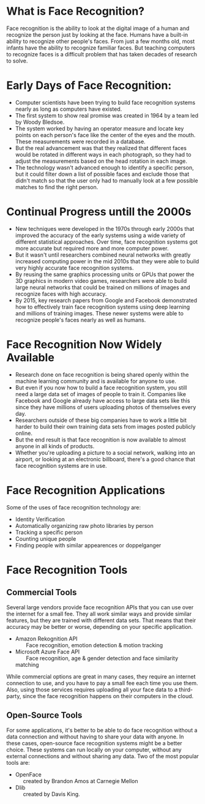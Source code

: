 # **What is Face Recognition?**
Face recognition is the ability to look at the digital image of a human and recognize the person just by looking at the face. Humans have a built-in ability 
to recognize other people's faces. From just a few months old, most infants have the ability to recognize familiar faces. But teaching computers to recognize 
faces is a difficult problem that has taken decades of research to solve.

# **Early Days of Face Recognition:**
* Computer scientists have been trying to build face recognition systems nearly as long as computers have existed. 
* The first system to show real promise was created in 1964 by a team led by Woody Bledsoe. 
* The system worked by having an operator measure and locate key points on each person's face like the center of the eyes and the mouth. These measurements were recorded in a database.
* But the real advancement was that they realized that different faces would be rotated in different ways in each photograph, so they had to adjust the 
measurements based on the head rotation in each image. 
* The technology wasn't advanced enough to identify a specific person, but it could filter down a list of possible faces and exclude those that didn't match so that the user only had to manually look at a few possible matches to find the right person.

# **Continual Progress untill the 2000s**
* New techniques were developed in the 1970s through early 2000s that improved the accuracy of the early systems using a wide variety of different statistical 
approaches. Over time, face recognition systems got more accurate but required more and more computer power. 
* But it wasn't until researchers combined neural networks with greatly increased computing power in the mid 2010s that they were able to build very highly 
accurate face recognition systems.
* By reusing the same graphics processing units or GPUs that power the 3D graphics in modern video games, researchers were able to build large neural networks 
that could be trained on millions of images and recognize faces with high accuracy. 
* By 2015, key research papers from Google and Facebook demonstrated how to effectively train face recognition systems using deep learning and millions of 
training images. These newer systems were able to recognize people's faces nearly as well as humans.

# **Face Recognition Now Widely Available**
* Research done on face recognition is being shared openly within the machine learning community and is available for anyone to use. 
* But even if you now how to build a face recognition system, you still need a large data set of images of people to train it. Companies like Facebook and Google already have access to large data sets like this since they have millions of users uploading photos of themselves every day. 
* Researchers outside of these big companies have to work a little bit harder to build their own training data sets from images posted publicly online. 
* But the end result is that face recognition is now available to almost anyone in all kinds of products. 
* Whether you're uploading a picture to a social network, walking into an airport, or looking at an electronic billboard, there's a good chance that face recognition systems are in use.

# **Face Recognition Applications**
Some of the uses of face recognition technology are:
* Identity Verification
* Automatically organizing raw photo libraries by person
* Tracking a specific person
* Counting unique people
* Finding people with similar appearences or doppelganger

# **Face Recognition Tools**
## **Commercial Tools** 
Several large vendors provide face recognition APIs that you can use over the internet for a small fee. They all work similar ways and provide similar features, but they are trained with different data sets. That means that their accuracy may be better or worse, depending on your specific application.
* Amazon Rekognition API <br>
&nbsp;&nbsp;&nbsp;&nbsp;&nbsp;&nbsp;&nbsp;Face recognition, emotion detection & motion tracking
* Microsoft Azure Face API <br>
&nbsp;&nbsp;&nbsp;&nbsp;&nbsp;&nbsp;&nbsp;Face recognition, age & gender detection and face similarity matching

While commercial options are great in many cases, they require an internet connection to use, and you have to pay a small fee each time you use them. Also, using those services requires uploading all your face data to a third-party, since the face recognition happens on their computers in the cloud.
## **Open-Source Tools** 
For some applications, it's better to be able to do face recognition without a data connection and without having to share your data with anyone. In these cases, open-source face recognition systems might be a better choice. These systems can run locally on your computer, without any external connections and without sharing any data. Two of the most popular tools are:
* OpenFace <br>
&nbsp;&nbsp;&nbsp;&nbsp;&nbsp;created by Brandon Amos at Carnegie Mellon
* Dlib <br>
&nbsp;&nbsp;&nbsp;&nbsp;&nbsp;created by Davis King.
